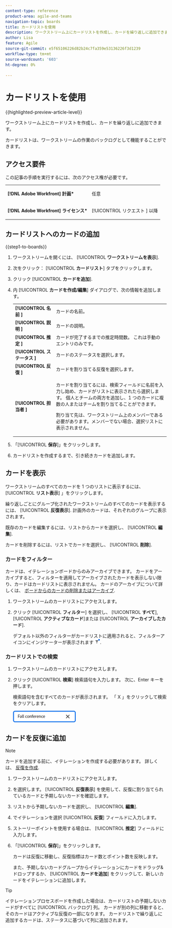 ```yaml
---
content-type: reference
product-area: agile-and-teams
navigation-topic: boards
title: カードリストを使用
description: ワークストリーム上にカードリストを作成し、カードを繰り返しに追加できます。
author: Lisa
feature: Agile
source-git-commit: e5f65106226d82b24c7fa359e53136226f3d1239
workflow-type: tm+mt
source-wordcount: '603'
ht-degree: 0%

---
```


# カードリストを使用

{{highlighted-preview-article-level}}

ワークストリーム上にカードリストを作成し、カードを繰り返しに追加できます。

カードリストは、ワークストリームの作業のバックログとして機能することができます。

## アクセス要件

この記事の手順を実行するには、次のアクセス権が必要です。

<table style="table-layout:auto"> 
 <col> 
 </col> 
 <col> 
 </col> 
 <tbody> 
  <tr> 
   <td role="rowheader"><strong>[!DNL Adobe Workfront] 計画*</strong></td> 
   <td> <p>任意</p> </td> 
  </tr> 
  <tr> 
   <td role="rowheader"><strong>[!DNL Adobe Workfront] ライセンス*</strong></td> 
   <td> <p>[!UICONTROL リクエスト ] 以降</p> </td> 
  </tr> 
 </tbody> 
</table>

## カードリストへのカードの追加

{{step1-to-boards}}

1. ワークストリームを開くには、 [!UICONTROL **ワークストリームを表示**].
1. 次をクリック： [!UICONTROL **カードリスト**] タブをクリックします。
1. クリック [!UICONTROL **カードを追加**].
1. 内 [!UICONTROL **カードを作成/編集**] ダイアログで、次の情報を追加します。

   <table style="table-layout:auto"> 
    <tbody> 
     <tr> 
      <td><strong>[!UICONTROL 名前 ]</strong></td> 
      <td>カードの名前。</td> 
     </tr> 
     <tr> 
      <td><strong>[!UICONTROL 説明 ]</strong></td> 
      <td>カードの説明。</td> 
     </tr>
     <tr> 
      <td><strong>[!UICONTROL 推定 ]</strong></td> 
      <td>カードが完了するまでの推定時間数。 これは手動のエントリのみです。</td> 
     </tr>
     <tr> 
      <td><strong>[!UICONTROL ステータス ]</strong></td> 
      <td>カードのステータスを選択します。</td> 
     </tr>
     <tr> 
      <td><strong>[!UICONTROL 反復 ]</strong></td> 
      <td>カードを割り当てる反復を選択します。</td> 
     </tr>
     <tr> 
      <td><strong>[!UICONTROL 担当者 ]</strong></td> 
      <td><p>カードを割り当てるには、検索フィールドに名前を入力し始め、カードがリストに表示されたら選択します。 個人とチームの両方を追加し、1 つのカードに複数の人またはチームを割り当てることができます。</p><p>割り当て先は、ワークストリーム上のメンバーである必要があります。メンバーでない場合、選択リストに表示されません。</p></td> 
     </tr>
    </tbody> 
   </table>

1. 「[!UICONTROL **保存**]」をクリックします。
1. カードリストを作成するまで、引き続きカードを追加します。

## カードを表示

ワークストリームのすべてのカードを 1 つのリストに表示するには、 [!UICONTROL **リスト表示**] 」をクリックします。

繰り返しごとにグループ化されたワークストリームのすべてのカードを表示するには、 [!UICONTROL **反復表示**]. 計画外のカードは、それぞれのグループに表示されます。

既存のカードを編集するには、リストからカードを選択し、 [!UICONTROL **編集**].

カードを削除するには、リストでカードを選択し、 [!UICONTROL **削除**].

### カードをフィルター

カードは、イテレーションボードからのみアーカイブできます。 カードをアーカイブすると、フィルターを適用してアーカイブされたカードを表示しない限り、カードはカードリストに表示されません。 カードのアーカイブについて詳しくは、 [ボードからのカードの削除またはアーカイブ](/help/quicksilver/agile/get-started-with-boards/delete-board-items.md).

1. ワークストリームのカードリストにアクセスします。
1. クリック [!UICONTROL **フィルター**] を選択し、 [!UICONTROL **すべて**], [!UICONTROL **アクティブなカード**]&#x200B;または [!UICONTROL **アーカイブしたカード**].

   デフォルト以外のフィルターがカードリストに適用されると、フィルターアイコンにインジケーターが表示されます ![適用されたフィルター](assets/boards-filterapplied-30x30.png).

### カードリストでの検索

1. ワークストリームのカードリストにアクセスします。
1. クリック [!UICONTROL **検索**] 検索語句を入力します。 次に、Enter キーを押します。

   検索語句を含むすべてのカードが表示されます。
「 X 」をクリックして検索をクリアします。

   ![ボード内のカードの検索](assets/boards-searchbox.png)

## カードを反復に追加

>[!NOTE]
>
>カードを追加する前に、イテレーションを作成する必要があります。 詳しくは、 [反復を作成](/help/quicksilver/agile/use-boards-agile-planning-tools/create-an-iteration.md).

1. ワークストリームのカードリストにアクセスします。
1. を選択します。 [!UICONTROL **反復表示**] を使用して、反復に割り当てられているカードと予期しないカードを確認します。
1. リストから予期しないカードを選択し、 [!UICONTROL **編集**].
1. でイテレーションを選択 [!UICONTROL **反復**] フィールドに入力します。
1. ストーリーポイントを使用する場合は、 [!UICONTROL **推定**] フィールドに入力します。
1. 「[!UICONTROL **保存**]」をクリックします。

   カードは反復に移動し、反復指標はカード数とポイント数を反映します。

   また、予期しないカードグループからイテレーションにカードをドラッグ&amp;ドロップするか、 [!UICONTROL **カードを追加**] をクリックして、新しいカードをイテレーションに追加します。

>[!TIP]
>
>イテレーションプロセスボードを作成した場合は、カードリストの予期しないカードがすべてに [!UICONTROL バックログ] 列。 カードが別の列に移動すると、そのカードはアクティブな反復の一部になります。 カードリストで繰り返しに追加するカードは、ステータスに基づいて列に追加されます。


